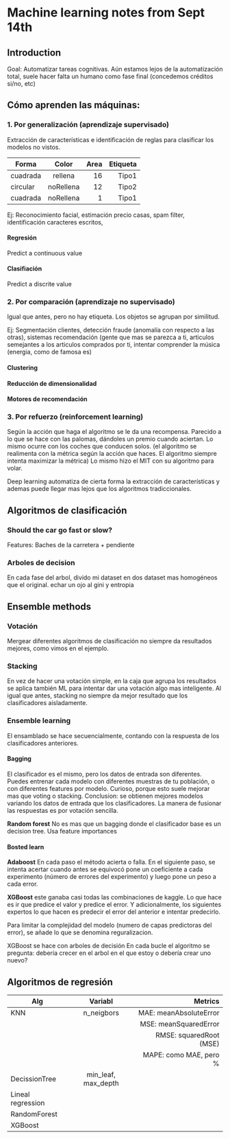 # Machine learning notes from Sept 14th 

## Introduction
Goal: Automatizar tareas cognitivas. Aún estamos lejos de la automatización total, suele hacer falta un humano como fase final (concedemos créditos si/no, etc)

## Cómo aprenden las máquinas:

### 1. Por generalización (aprendizaje supervisado)
Extracción de características e identificación de reglas para clasificar los modelos no vistos.

| Forma         | Color         | Area  | Etiqueta |
| ------------- |:-------------:| -----:| --------:|
| cuadrada      | rellena       |    16 | Tipo1    |
| circular      | noRellena     |    12 | Tipo2    |
| cuadrada      | noRellena     |     1 | Tipo1    |

Ej: Reconocimiento facial, estimación precio casas, spam filter, identificación caracteres escritos, 

#### Regresión
Predict a continuous value
#### Clasifiación
Predict a discrite value

### 2. Por comparación (aprendizaje no supervisado)
Igual que antes, pero no hay etiqueta. 
Los objetos se agrupan por similitud.

Ej: Segmentación clientes, detección fraude (anomalía con respecto a las otras),  sistemas recomendación (gente que mas se parezca a ti, articulos semejantes a los articulos comprados por ti, intentar comprender la música (energia, como de famosa es)

#### Clustering
#### Reducción de dimensionalidad
#### Motores de recomendación

### 3. Por refuerzo (reinforcement learning)
Según la acción que haga el algoritmo se le da una recompensa.
Parecido a lo que se hace con las palomas, dándoles un premio cuando aciertan. Lo mismo ocurre con los coches que conducen solos. (el algoritmo se realimenta con la métrica según la acción que haces. El algoritmo siempre intenta maximizar la métrica)
Lo mismo hizo el MIT con su algoritmo para volar.


Deep learning automatiza de cierta forma la extracción de características y ademas puede llegar mas lejos que los algoritmos tradiccionales.


## Algoritmos de clasificación

### Should the car go fast or slow?

Features: Baches de la carretera + pendiente


### Arboles de decision
En cada fase del arbol, divido mi dataset en dos dataset mas homogéneos que el original.
echar un ojo al gini y entropia


## Ensemble methods

### Votación
Mergear diferentes algoritmos de clasificación no siempre da resultados mejores, como vimos en el ejemplo.

### Stacking
En vez de hacer una votación simple, en la caja que agrupa los resultados se aplica también ML para intentar dar una votación algo mas inteligente.
Al igual que antes, stacking no siempre da mejor resultado que los clasificadores aisladamente.

### Ensemble learning
El ensamblado se hace secuencialmente, contando con la respuesta de los clasificadores anteriores.

#### Bagging
El clasificador es el mismo, pero los datos de entrada son diferentes. Puedes entrenar cada modelo con diferentes muestras de tu población, o con diferentes features por modelo.
Curioso, porque esto suele mejorar mas que voting o stacking. Conclusion: se obtienen mejores modelos variando los datos de entrada que los clasificadores.
La manera de fusionar las respuestas es por votación sencilla.

**Random forest**
No es mas que un bagging donde el clasificador base es un decision tree.
Usa feature importances 

#### Bosted learn

**Adaboost**
En cada paso el método acierta o falla. En el siguiente paso, se intenta acertar cuando antes se equivocó
pone un coeficiente a cada experimento (número de errores del experimento) y luego pone un peso a cada error.

**XGBoost**
este ganaba casi todas las combinaciones de kaggle.
Lo que hace es ir que predice el valor y predice el error. Y adicionalmente, los siguientes expertos lo que hacen es predecir el error del anterior e intentar predecirlo.

Para limitar la complejidad del modelo (numero de capas predictoras del error), se añade lo que se denomina reguralizacion. 

XGBoost se hace con arboles de decisión
En cada bucle el algoritmo se pregunta: debería crecer en el arbol en el que estoy o debería crear uno nuevo?

## Algoritmos de regresión

| Alg           | Variabl       | Metrics   | 
| ------------- |:-------------:| -----:| 
| KNN      | n_neigbors       |    MAE: meanAbsoluteError | 
|       |      |    MSE: meanSquaredError | 
|       |      |    RMSE: squaredRoot (MSE) |
|       |      |    MAPE: como MAE, pero % | 
| DecissionTree      | min_leaf, max_depth       |     | 
| Lineal regression      |      |     | 
| RandomForest      |      |     |
| XGBoost      |      |    | 
